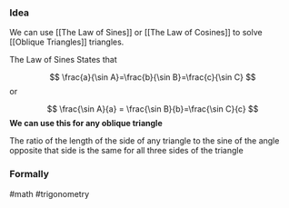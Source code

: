 ### Idea

We can use [[The Law of Sines]] or [[The Law of Cosines]] to solve [[Oblique Triangles]] triangles.

The Law of Sines States that 

$$
\frac{a}{\sin A}=\frac{b}{\sin B}=\frac{c}{\sin C} 
$$
or

$$
\frac{\sin A}{a} = \frac{\sin B}{b}=\frac{\sin C}{c}
$$
__We can use this for any oblique triangle__ 

The ratio of the length of the side of any triangle to the sine of the angle opposite that side is the same for all three sides of the triangle 


### Formally

#math #trigonometry 